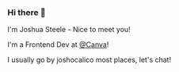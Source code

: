 ### Hi there 👋

I'm Joshua Steele - Nice to meet you!

I'm a Frontend Dev at [@Canva](https://github.com/Canva)!

I usually go by joshocalico most places, let's chat!
